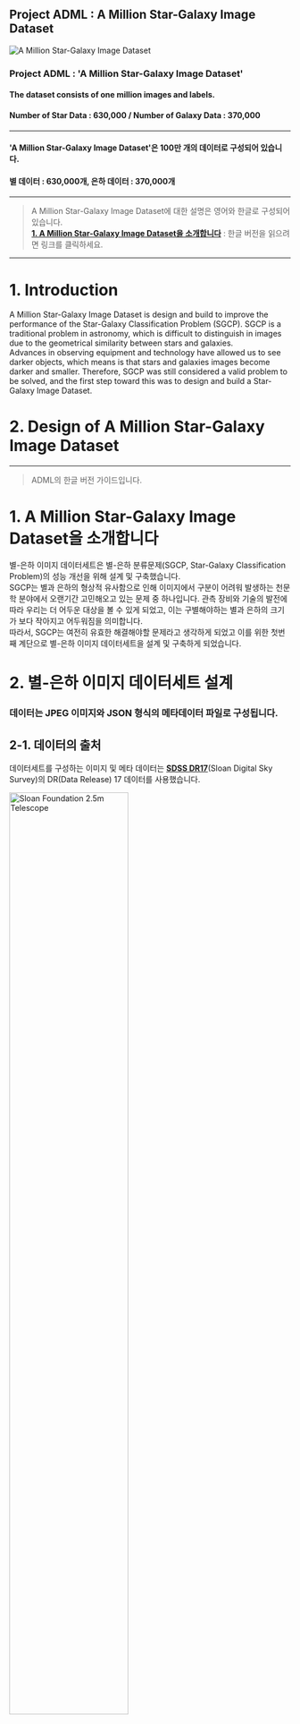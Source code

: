 Project ADML : A Million Star-Galaxy Image Dataset
---------------------------------------------------------

![A Million Star-Galaxy Image Dataset](https://raw.githubusercontent.com/PlutoMingyu/A-Million-Star-Galaxy-Image-Dataset/master/0.%20for%20GuideBook/A%20Million%20Star-Galaxy%20Dataset%20Logo_Dark.png)

### Project ADML : 'A Million Star-Galaxy Image Dataset'   
#### The dataset consists of one million images and labels.
#### Number of Star Data : 630,000 / Number of Galaxy Data : 370,000   

--------------------------------------------------------------------------------   

#### 'A Million Star-Galaxy Image Dataset'은 100만 개의 데이터로 구성되어 있습니다.
#### 별 데이터 : 630,000개, 은하 데이터 : 370,000개   

--------------------------------------------------------------------------------

> A Million Star-Galaxy Image Dataset에 대한 설명은 영어와 한글로 구성되어 있습니다.   
> [**1. A Million Star-Galaxy Image Dataset을 소개합니다**](https://github.com/PlutoMingyu/A-Million-Star-Galaxy-Image-Dataset#1-a-million-star-galaxy-image-dataset%EC%9D%84-%EC%86%8C%EA%B0%9C%ED%95%A9%EB%8B%88%EB%8B%A4) : 한글 버전을 읽으려면 링크를 클릭하세요.   

--------------------------------------------------------------------------------

# 1. Introduction
A Million Star-Galaxy Image Dataset is design and build to improve the performance of the Star-Galaxy Classification Problem (SGCP).
SGCP is a traditional problem in astronomy, which is difficult to distinguish in images due to the geometrical similarity between stars and galaxies.   
Advances in observing equipment and technology have allowed us to see darker objects, which means is that stars and galaxies images become darker and smaller.
Therefore, SGCP was still considered a valid problem to be solved, and the first step toward this was to design and build a Star-Galaxy Image Dataset.   

# 2. Design of A Million Star-Galaxy Image Dataset   


--------------------------------------------------------------------------------

> ADML의 한글 버전 가이드입니다.
# 1. A Million Star-Galaxy Image Dataset을 소개합니다
별-은하 이미지 데이터세트은 별-은하 분류문제(SGCP, Star-Galaxy Classification Problem)의 성능 개선을 위해 설계 및 구축했습니다.   
SGCP는 별과 은하의 형상적 유사함으로 인해 이미지에서 구분이 어려워 발생하는 천문학 분야에서 오랜기간 고민해오고 있는 문제 중 하나입니다. 관측 장비와 기술의 발전에 따라 우리는 더 어두운 대상을 볼 수 있게 되었고, 이는 구별해야하는 별과 은하의 크기가 보다 작아지고 어두워짐을 의미합니다.   
따라서, SGCP는 여전히 유효한 해결해야할 문제라고 생각하게 되었고 이를 위한 첫번째 계단으로 별-은하 이미지 데이터세트을 설계 및 구축하게 되었습니다.   

# 2. 별-은하 이미지 데이터세트 설계   
### 데이터는 JPEG 이미지와 JSON 형식의 메타데이터 파일로 구성됩니다.
## 2-1. 데이터의 출처   
데이터세트를 구성하는 이미지 및 메타 데이터는 [**SDSS DR17**](https://www.sdss.org/)(Sloan Digital Sky Survey)의 DR(Data Release) 17 데이터를 사용했습니다.   

<img src="https://www.sdss.org/wp-content/uploads/2014/11/SDSS_telescope_new.jpg" width="65%" height="65%" title="%(비율) 크기 설정" alt="Sloan Foundation 2.5m Telescope"></img>   

#### Sloan Foundation 2.5m Telescope

SDSS는 관측 가능한 우주 전체에 대한 광범위한 조사를 통해 이미지와 스펙트럼 등의 데이터를 공개 및 제공합니다.   

## 2-2. 이미지 데이터 정보
### - 크기 및 형식 : 512 × 512 × 3 (RGB) JPEG   
SDSS에서 g, r, i 파장의 데이터를 합성 및 보정하여 제공하는 이미지를 사용합니다.   
여기서 g는 가시광선의 녹색 영역, r은 가시광선의 적색 영역, i는 적외선 영역 중 7600Å 파장입니다.   

    u : Ultra Violet, 3551Å
    g : Visual Light - Green, 4686Å
    r : Visual Light - Red, 6166Å
    i : Infra Red, 7480Å
    z : Infra Red, 8932Å   

<img src="https://www.sdss.org/wp-content/uploads/2014/11/camera_filters-300x274.jpg\" width="100%" height="100%" title="%(비율) 크기 설정" alt="The SDSS-III camera filter throughput curves"></img>   

#### The SDSS-III camera filter throughput curves   

> SDSS 카메라의 정보 (필터 및 파장) : [**SDSS - Camera**](https://www.sdss.org/instruments)   

이미지의 다운로드는 적경, 적위, 스케일, 이미지 크기-가로 및 세로를 입력하여 다운로드 합니다. 다운로드한 파일의 이름은 'NoIndex_Class_ObjID.jpg' 형태로 저장됩니다.   

> SDSS에서 사용하는 장비(망원경, 카메라, 필터)에 대한 정보 : [**SDSS - Telescopes and Instruments**](https://www.sdss.org/instruments)   
> SDSS에서 다운로드한 JEPG 이미지에 대한 정보 : [**SDSS - JPEG Images on SkyServer**](https://www.sdss.org/dr17/imaging/jpg-images-on-skyserver/)   

<img src="https://github.com/PlutoMingyu/A-Million-Star-Galaxy-Image-Dataset/blob/master/0.%20for%20GuideBook/GALAXY_1237667254549282989%20Image%20Data.png" width="65%" height="65%" title="%(비율) 크기 설정" alt="GALAXY_1237667254549282989 Image Data"></img>

<img src="https://github.com/PlutoMingyu/A-Million-Star-Galaxy-Image-Dataset/blob/master/0.%20for%20GuideBook/Scale%20comparison%20of%20GALAXY_1237665427567804598%20image%20data.png" width="65%" height="65%" title="%(비율) 크기 설정" alt="Scale comparison of GALAXY_1237665427567804598"></img>   


# 2. 별-은하 이미지 데이터세트 구축   

<img src="https://github.com/PlutoMingyu/A-Million-Star-Galaxy-Image-Dataset/blob/master/0.%20for%20GuideBook/Dataset%20building%20process.png" width="65%" height="65%" title="%(비율) 크기 설정" alt="Dataset building process"></img>   


# 3. 별-은하 이미지 데이터세트 성능 검증   

<img src="https://github.com/PlutoMingyu/A-Million-Star-Galaxy-Image-Dataset/blob/master/0.%20for%20GuideBook/The%20challenge%20of%20star-galaxy%20image%20classification.png" width="65%" height="65%" title="The challenge of star-galaxy image classification" alt="The challenge of star-galaxy image classification"></img>